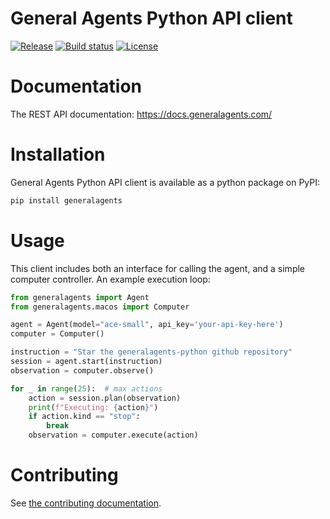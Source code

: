 # General Agents Python API client

[![Release](https://img.shields.io/github/v/release/generalagents/generalagents-python)](https://img.shields.io/github/v/release/generalagents/generalagents-python)
[![Build status](https://img.shields.io/github/actions/workflow/status/generalagents/generalagents-python/main.yml?branch=main)](https://github.com/generalagents/generalagents-python/actions/workflows/main.yml?query=branch%3Amain)
[![License](https://img.shields.io/github/license/generalagents/generalagents-python)](https://img.shields.io/github/license/generalagents/generalagents-python)

# Documentation

The REST API documentation: https://docs.generalagents.com/

# Installation

General Agents Python API client is available as a python package on PyPI:

```bash
pip install generalagents
```

# Usage

This client includes both an interface for calling the agent, and a simple computer controller. An example execution
loop:

```python
from generalagents import Agent
from generalagents.macos import Computer

agent = Agent(model="ace-small", api_key='your-api-key-here')
computer = Computer()

instruction = "Star the generalagents-python github repository"
session = agent.start(instruction)
observation = computer.observe()

for _ in range(25):  # max actions
    action = session.plan(observation)
    print(f"Executing: {action}")
    if action.kind == "stop":
        break
    observation = computer.execute(action)
```

# Contributing

See [the contributing documentation](CONTRIBUTING.md).

